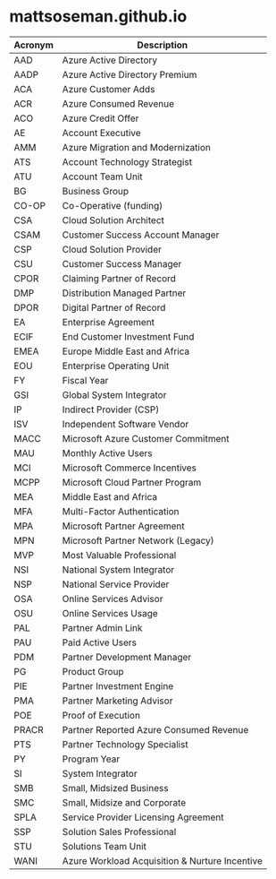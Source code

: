 # mattsoseman.github.io

| **Acronym** | **Description**                                |
| ----------- | ---------------------------------------------- |
| AAD         | Azure Active Directory                         |
| AADP        | Azure Active Directory Premium                 |
| ACA         | Azure Customer Adds                            |
| ACR         | Azure Consumed Revenue                         |
| ACO         | Azure Credit Offer                             |
| AE          | Account Executive                              |
| AMM         | Azure Migration and Modernization              |
| ATS         | Account Technology Strategist                  |
| ATU         | Account Team Unit                              |
| BG          | Business Group                                 |
| CO-OP       | Co-Operative (funding)                         |
| CSA         | Cloud Solution Architect                       |
| CSAM        | Customer Success Account Manager               |
| CSP         | Cloud Solution Provider                        |
| CSU         | Customer Success Manager                       |
| CPOR        | Claiming Partner of Record                     |
| DMP         | Distribution Managed Partner                   |
| DPOR        | Digital Partner of Record                      |
| EA          | Enterprise Agreement                           |
| ECIF        | End Customer Investment Fund                   |
| EMEA        | Europe Middle East and Africa                  |
| EOU         | Enterprise Operating Unit                      |
| FY          | Fiscal Year                                    |
| GSI         | Global System Integrator                       |
| IP          | Indirect Provider (CSP)                        |
| ISV         | Independent Software Vendor                    |
| MACC        | Microsoft Azure Customer Commitment            |
| MAU         | Monthly Active Users                           |
| MCI         | Microsoft Commerce Incentives                  |
| MCPP        | Microsoft Cloud Partner Program                |
| MEA         | Middle East and Africa                         |
| MFA         | Multi-Factor Authentication                    |
| MPA         | Microsoft Partner Agreement                    |
| MPN         | Microsoft Partner Network (Legacy)             |
| MVP         | Most Valuable Professional                     |
| NSI         | National System Integrator                     |
| NSP         | National Service Provider                      |
| OSA         | Online Services Advisor                        |
| OSU         | Online Services Usage                          |
| PAL         | Partner Admin Link                             |
| PAU         | Paid Active Users                              |
| PDM         | Partner Development Manager                    |
| PG          | Product Group                                  |
| PIE         | Partner Investment Engine                      |
| PMA         | Partner Marketing Advisor                      |
| POE         | Proof of Execution                             |
| PRACR       | Partner Reported Azure Consumed Revenue        |
| PTS         | Partner Technology Specialist                  |
| PY          | Program Year                                   |
| SI          | System Integrator                              |
| SMB         | Small, Midsized Business                       |
| SMC         | Small, Midsize and Corporate                   |
| SPLA        | Service Provider Licensing Agreement           |
| SSP         | Solution Sales Professional                    |
| STU         | Solutions Team Unit                            |
| WANI        | Azure Workload Acquisition & Nurture Incentive |
